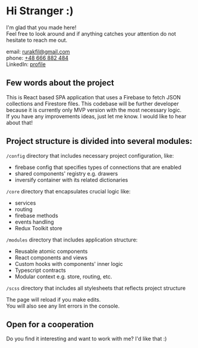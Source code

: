 # Hi Stranger :)

I'm glad that you made here!<br/>
Feel free to look around and if anything catches your attention do not hesitate to reach me out.

email: [rurakfil@gmail.com](mailto:rurakfil@gmail.com)<br/>
phone: [+48 666 882 484](tel:+48666882484)<br/>
LinkedIn: [profile](https://www.linkedin.com/in/filip-rurak-6a7685169/)

## Few words about the project

This is React based SPA application that uses a Firebase to fetch JSON collections and Firestore files.
This codebase will be further developer because it is currently only MVP version with the most necessary logic.<br/>
If you have any improvements ideas, just let me know. I would like to hear about that!

## Project structure is divided into several modules:

`/config` directory that includes necessary project configuration, like:
- firebase config that specifies types of connections that are enabled
- shared components' registry e.g. drawers
- inversify container with its related dictionaries

`/core` directory that encapsulates crucial logic like:
- services
- routing
- firebase methods
- events handling
- Redux Toolkit store

`/modules` directory that includes application structure:
- Reusable atomic components
- React components and views
- Custom hooks with components' inner logic
- Typescript contracts
- Modular context e.g. store, routing, etc.

`/scss` directory that includes all stylesheets that reflects project structure

The page will reload if you make edits.\
You will also see any lint errors in the console.

## Open for a cooperation

Do you find it interesting and want to work with me? I'd like that :)
